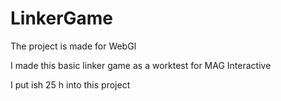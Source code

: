 # LinkerGame
The project is made for WebGl

I made this basic linker game as a worktest for MAG Interactive

I put ish 25 h into this project
